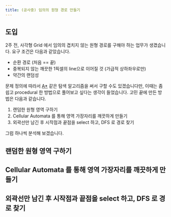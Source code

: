 ```yaml
---
title: (공사중) 임의의 원형 경로 만들기
---
```


도입
----

2주 전, 사각형 Grid 에서 임의의 겹치지 않는 원형 경로를 구해야 하는 업무가 생겼습니다. 요구 조건은 다음과 같았습니다.

- 순환 경로 (처음 == 끝)
- 중복되지 않는 깨끗한 1픽셀의 line으로 이어질 것 (가급적 상하좌우로만)
- 약간의 랜덤성

문제 정의에 따라서 [A\*](https://en.wikipedia.org/wiki/A*_search_algorithm) 같은 탐색 알고리즘을 써서 구할 수도 있겠습니다만, 이때는 좀 쉽고 procedural 한 방법으로 풀어보고 싶다는 생각이 들었습니다. 고민 끝에 만든 방법은 다음과 같습니다.

1. 랜덤한 원형 영역 구하기
2. Cellular Automata 를 통해 영역 가장자리를 깨끗하게 만들기
3. 외곽선만 남긴 후 시작점과 끝점을 select 하고, DFS 로 경로 찾기

그럼 하나씩 분석해 보겠습니다.


랜덤한 원형 영역 구하기
---------------------


Cellular Automata 를 통해 영역 가장자리를 깨끗하게 만들기
------------------------------------------------------


외곽선만 남긴 후 시작점과 끝점을 select 하고, DFS 로 경로 찾기
----------------------------------------------------------
